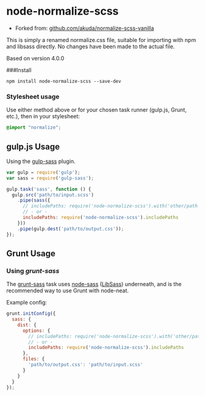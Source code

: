 # node-normalize-scss

* Forked from: [github.com/akuda/normalize-scss-vanilla](http://github.com/akuda/normalize-scss-vanilla)

This is simply a renamed normalize.css file, suitable for importing with npm and libsass directly. No changes have been made to the actual file.

Based on version 4.0.0

###Install

```
npm install node-normalize-scss --save-dev
```

### Stylesheet usage

Use either method above or for your chosen task runner (gulp.js, Grunt, etc.), then in your stylesheet:

```scss
@import "normalize";
```

## gulp.js Usage

Using the [gulp-sass](https://github.com/dlmanning/gulp-sass) plugin.

```javascript
var gulp = require('gulp');
var sass = require('gulp-sass');

gulp.task('sass', function () {
  gulp.src('path/to/input.scss')
    .pipe(sass({
      // includePaths: require('node-normalize-scss').with('other/path', 'another/path')
      // - or -
      includePaths: require('node-normalize-scss').includePaths
    }))
    .pipe(gulp.dest('path/to/output.css'));
});
```

## Grunt Usage

### Using *grunt-sass*

The [grunt-sass](https://github.com/sindresorhus/grunt-sass) task uses
[node-sass](https://github.com/andrew/node-sass)
([LibSass](https://github.com/hcatlin/libsass)) underneath, and is the recommended
way to use Grunt with node-neat.

Example config:

```javascript
grunt.initConfig({
  sass: {
    dist: {
      options: {
        // includePaths: require('node-normalize-scss').with('other/path', 'another/path')
        // - or -
        includePaths: require('node-normalize-scss').includePaths
      },
      files: {
        'path/to/output.css': 'path/to/input.scss'
      }
    }
  }
});
```
